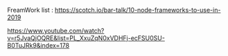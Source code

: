 FreamWork list : 
https://scotch.io/bar-talk/10-node-frameworks-to-use-in-2019




https://www.youtube.com/watch?v=r5JvaQjOQRE&list=PL_XxuZqN0xVDHFj-ecFSU0SU-B0TuJRk9&index=178